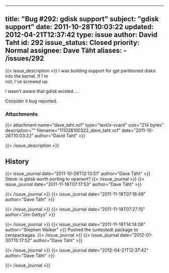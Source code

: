 
---
title: "Bug #292: gdisk support"
subject: "gdisk support"
date: 2011-10-28T10:03:22
updated: 2012-04-21T12:37:42
type: issue
author: David Taht
id: 292
issue_status: Closed
priority: Normal
assignee: Dave Täht
aliases:
    - /issues/292
---

{{< issue_description >}}
I was building support for gpt partitioned disks into the kernel. If
I'm\
not, I've screwed up.

I wasn't aware that gdisk existed....

Consider it bug reported.

### Attachments
{{< attachment name="dave_taht.vcf" type="text/x-vcard" size="214 bytes" description="" filename="111028100322_dave_taht.vcf" date="2011-10-28T10:03:22" author="David Taht" >}}

{{< /issue_description >}}

## History
{{< issue_journal date="2011-10-29T12:13:51" author="Dave Täht" >}}
Steve: is gdisk worth porting to openwrt?
{{< /issue_journal >}}
{{< issue_journal date="2011-11-18T07:17:53" author="Dave Täht" >}}

{{< /issue_journal >}}
{{< issue_journal date="2011-11-18T07:18:48" author="Dave Täht" >}}

{{< /issue_journal >}}
{{< issue_journal date="2011-11-18T07:27:15" author="Jim Gettys" >}}

{{< /issue_journal >}}
{{< issue_journal date="2011-11-18T14:14:06" author="Stephen Walker" >}}
Pushed the (untested) package to ceropackages.
{{< /issue_journal >}}
{{< issue_journal date="2012-01-30T15:17:52" author="Dave Täht" >}}

{{< /issue_journal >}}
{{< issue_journal date="2012-04-21T12:37:42" author="Dave Täht" >}}

{{< /issue_journal >}}

